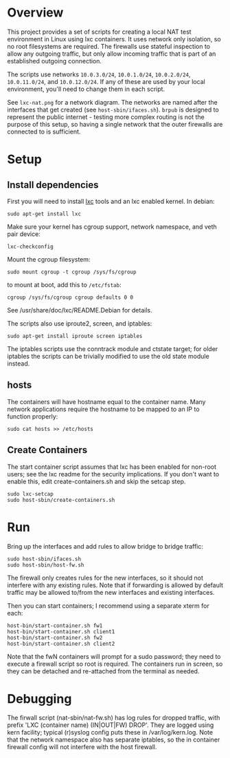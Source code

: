 # Overview #

This project provides a set of scripts for creating a local NAT test
environment in Linux using lxc containers. It uses network only isolation, so
no root filesystems are required. The firewalls use stateful inspection to
allow any outgoing traffic, but only allow incoming traffic that is part
of an established outgoing connection.

The scripts use networks `10.0.3.0/24`, `10.0.1.0/24`, `10.0.2.0/24`,
`10.0.11.0/24`, and `10.0.12.0/24`. If any of these are used by your local
environment, you'll need to change them in each script.

See `lxc-nat.png` for a network diagram. The networks are named after the
interfaces that get created (see `host-sbin/ifaces.sh`). `brpub` is designed to
represent the public internet - testing more complex routing is not the purpose
of this setup, so having a single network that the outer firewalls are
connected to is sufficient.

# Setup #

## Install dependencies ##

First you will need to install [lxc](http://lxc.sourceforge.net/) tools and an
lxc enabled kernel. In debian:

    sudo apt-get install lxc

Make sure your kernel has cgroup support, network namespace, and veth pair
device:

    lxc-checkconfig

Mount the cgroup filesystem:

    sudo mount cgroup -t cgroup /sys/fs/cgroup

to mount at boot, add this to `/etc/fstab`:

    cgroup /sys/fs/cgroup cgroup defaults 0 0

See /usr/share/doc/lxc/README.Debian for details.

The scripts also use iproute2, screen, and iptables:

    sudo apt-get install iproute screen iptables

The iptables scripts use the conntrack module and ctstate target; for older
iptables the scripts can be trivially modified to use the old state module
instead.

## hosts ##

The containers will have hostname equal to the container name. Many network
applications require the hostname to be mapped to an IP to function properly:

    sudo cat hosts >> /etc/hosts

## Create Containers ##

The start container script assumes that lxc has been enabled for non-root
users; see the lxc readme for the security implications. If you don't want to
enable this, edit create-containers.sh and skip the setcap step.

    sudo lxc-setcap
    sudo host-sbin/create-containers.sh

# Run #

Bring up the interfaces and add rules to allow bridge to bridge traffic:

    sudo host-sbin/ifaces.sh
    sudo host-sbin/host-fw.sh

The firewall only creates rules for the new interfaces, so it should not
interfere with any existing rules. Note that if forwarding is allowed by
default traffic may be allowed to/from the new interfaces and existing
interfaces.

Then you can start containers; I recommend using a separate xterm for each:

    host-bin/start-container.sh fw1
    host-bin/start-container.sh client1
    host-bin/start-container.sh fw2
    host-bin/start-container.sh client2

Note that the fwN containers will prompt for a sudo password; they need to
execute a firewall script so root is required. The containers run in screen, so
they can be detached and re-attached from the terminal as needed.

# Debugging #

The firwall script (nat-sbin/nat-fw.sh) has log rules for dropped traffic, with
prefix 'LXC (container name) (IN|OUT|FW) DROP'. They are logged using kern
facility; typical (r)syslog config puts these in /var/log/kern.log. Note that
the network namespace also has separate iptables, so the in container firewall
config will not interfere with the host firewall.

